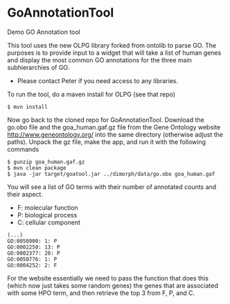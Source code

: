 # GoAnnotationTool
Demo GO Annotation tool

This tool uses the new OLPG library forked from ontolib to parse GO. The purposes is to provide input to a widget that will take a list of human genes and display the most common GO annotations for the three main subhierarchies of GO. 

* Please contact Peter if you need access to any libraries.


To run the tool, do a maven install for OLPG (see that repo)
```
$ mvn install
```
Now go back to the cloned repo for GoAnnotationTool. Download the go.obo file and the goa_human.gaf.gz file from the Gene Ontology website http://www.geneontology.org/ into the same directory (otherwise adjust the paths). Unpack the gz file, make the app, and run it with the following commands
```
$ gunzip goa_human.gaf.gz
$ mvn clean package
$ java -jar target/goatool.jar ../dimorph/data/go.obo goa_human.gaf 
```
You will see a list of GO terms with their number of annotated counts and their aspect.
* F: molecular function
* P: biological process
* C: cellular component

```
(...)
GO:0050900: 1: P
GO:0002250: 13: P
GO:0002377: 20: P
GO:0050776: 1: P
GO:0004252: 2: F
```

For the website essentially we need to pass the function that does this (which now just takes some random genes) the genes that are associated with some HPO term, and then retrieve the top 3 from F, P, and C.
